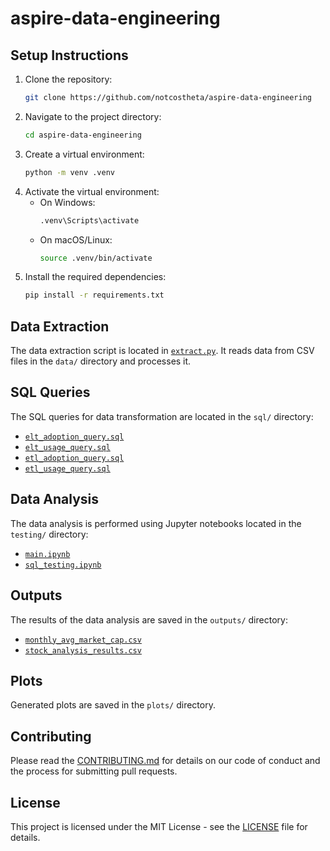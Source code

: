 # aspire-data-engineering

## Setup Instructions
1. Clone the repository:
    ```sh
    git clone https://github.com/notcostheta/aspire-data-engineering
    ```
2. Navigate to the project directory:
    ```sh
    cd aspire-data-engineering
    ```
3. Create a virtual environment:
    ```sh
    python -m venv .venv
    ```
4. Activate the virtual environment:
    - On Windows:
        ```sh
        .venv\Scripts\activate
        ```
    - On macOS/Linux:
        ```sh
        source .venv/bin/activate
        ```
5. Install the required dependencies:
    ```sh
    pip install -r requirements.txt
    ```

## Data Extraction
The data extraction script is located in [`extract.py`](extract.py). It reads data from CSV files in the `data/` directory and processes it.

## SQL Queries
The SQL queries for data transformation are located in the `sql/` directory:
- [`elt_adoption_query.sql`](sql/elt_adoption_query.sql)
- [`elt_usage_query.sql`](sql/elt_usage_query.sql)
- [`etl_adoption_query.sql`](sql/etl_adoption_query.sql)
- [`etl_usage_query.sql`](sql/etl_usage_query.sql)

## Data Analysis
The data analysis is performed using Jupyter notebooks located in the `testing/` directory:
- [`main.ipynb`](testing/main.ipynb)
- [`sql_testing.ipynb`](sql_testing.ipynb)

## Outputs
The results of the data analysis are saved in the `outputs/` directory:
- [`monthly_avg_market_cap.csv`](outputs/monthly_avg_market_cap.csv)
- [`stock_analysis_results.csv`](outputs/stock_analysis_results.csv)

## Plots
Generated plots are saved in the `plots/` directory.

## Contributing
Please read the [CONTRIBUTING.md](CONTRIBUTING.md) for details on our code of conduct and the process for submitting pull requests.

## License
This project is licensed under the MIT License - see the [LICENSE](LICENSE) file for details.